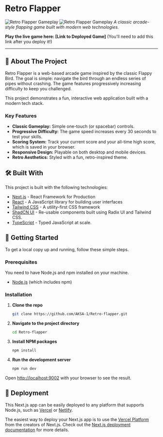 # Retro Flapper

![Retro Flapper Gameplay]([[https://placehold.co/800/400.png](https://drive.google.com/file/d/1pp8T03hVAHfmS07GC1fVACpSESqses9d/view?usp=drive_link)](https://drive.google.com/file/d/1pp8T03hVAHfmS07GC1fVACpSESqses9d/view?usp=drive_link)?text=Retro+Flapper+Gameplay)
![Retro Flapper Gameplay]([https://placehold.co/800/400.png](https://drive.google.com/file/d/1pp8T03hVAHfmS07GC1fVACpSESqses9d/view?usp=drive_link)?text=Retro+Flapper+Gameplay)
*A classic arcade-style flapping game built with modern web technologies.*

**Play the live game here: [Link to Deployed Game]** (You'll need to add this link after you deploy it!)

---

## 🚀 About The Project

Retro Flapper is a web-based arcade game inspired by the classic Flappy Bird. The goal is simple: navigate the bird through an endless series of pipes without crashing. The game features progressively increasing difficulty to keep you challenged.

This project demonstrates a fun, interactive web application built with a modern tech stack.

### Key Features

*   **Classic Gameplay:** Simple one-touch (or spacebar) controls.
*   **Progressive Difficulty:** The game speed increases every 30 seconds to test your skills.
*   **Scoring System:** Track your current score and your all-time high score, which is saved in your browser.
*   **Responsive Design:** Playable on both desktop and mobile devices.
*   **Retro Aesthetics:** Styled with a fun, retro-inspired theme.

## 🛠️ Built With

This project is built with the following technologies:

*   [Next.js](https://nextjs.org/) - React Framework for Production
*   [React](https://reactjs.org/) - A JavaScript library for building user interfaces
*   [Tailwind CSS](https://tailwindcss.com/) - A utility-first CSS framework
*   [ShadCN UI](https://ui.shadcn.com/) - Re-usable components built using Radix UI and Tailwind CSS.
*   [TypeScript](https://www.typescriptlang.org/) - Typed JavaScript at scale.

## 🏁 Getting Started

To get a local copy up and running, follow these simple steps.

### Prerequisites

You need to have Node.js and npm installed on your machine.
*   [Node.js](https://nodejs.org/en/) (which includes npm)

### Installation

1.  **Clone the repo**
    ```sh
    git clone https://github.com/AKSA-1/Retro-flapper.git
    ```
2.  **Navigate to the project directory**
    ```sh
    cd Retro-flapper
    ```
3.  **Install NPM packages**
    ```sh
    npm install
    ```
4.  **Run the development server**
    ```sh
    npm run dev
    ```

Open [http://localhost:9002](http://localhost:9002) with your browser to see the result.

## 🚀 Deployment

This Next.js app can be easily deployed to any platform that supports Node.js, such as [Vercel](https://vercel.com/new) or [Netlify](https://www.netlify.com/).

The easiest way to deploy your Next.js app is to use the [Vercel Platform](https://vercel.com/new) from the creators of Next.js. Check out the [Next.js deployment documentation](https://nextjs.org/docs/deployment) for more details.
